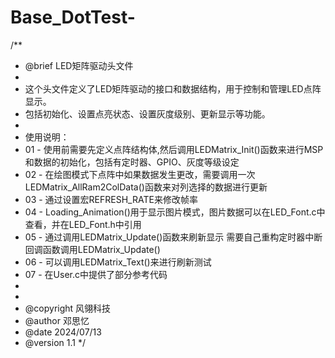 # Base_DotTest-
/**
  * @brief LED矩阵驱动头文件
  * 
  * 这个头文件定义了LED矩阵驱动的接口和数据结构，用于控制和管理LED点阵显示。
  * 包括初始化、设置点亮状态、设置灰度级别、更新显示等功能。
  *
  * 使用说明：
  *   01 - 使用前需要先定义点阵结构体,然后调用LEDMatrix_Init()函数来进行MSP和数据的初始化，包括有定时器、GPIO、灰度等级设定
  *   02 - 在绘图模式下点阵中如果数据发生更改，需要调用一次LEDMatrix_AllRam2ColData()函数来对列选择的数据进行更新
  *   03 - 通过设置宏REFRESH_RATE来修改帧率
  *   04 - Loading_Animation()用于显示图片模式，图片数据可以在LED_Font.c中查看，并在LED_Font.h中引用
  *   05 - 通过调用LEDMatrix_Update()函数来刷新显示 需要自己重构定时器中断回调函数调用LEDMatrix_Update()
  *   06 - 可以调用LEDMatrix_Text()来进行刷新测试
  *   07 - 在User.c中提供了部分参考代码
  *
  *
  * @copyright 风翎科技
  * @author 邓思忆
  * @date 2024/07/13
  * @version 1.1
  */

